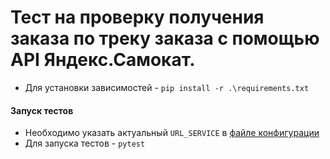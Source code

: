 ﻿# Тест на проверку получения заказа по треку заказа с помощью API Яндекс.Самокат.
- Для установки зависимостей - `pip install -r .\requirements.txt`

#### Запуск тестов
- Необходимо указать актуальный `URL_SERVICE` в [файле конфигурации](api_tests/configuration.py)
- Для запуска тестов - `pytest`